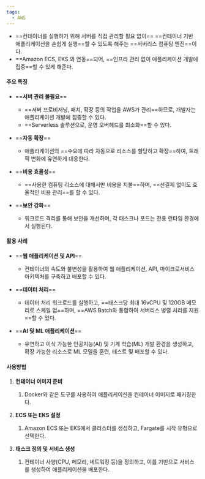```yaml
---
tags:
  - AWS
---
```


- ==컨테이너를 실행하기 위해 서버를 직접 관리할 필요 없이== ==컨테이너 기반 애플리케이션을 손쉽게 실행==할 수 있도록 해주는 ==서버리스 컴퓨팅 엔진==이다. 
- ==Amazon ECS, EKS 와 연동==되어, ==인프라 관리 없이 애플리케이션 개발에 집중==할 수 있게 해준다.

#### **주요 특징**

- ==**서버 관리 불필요**==
	- ==서버 프로비저닝, 패치, 확장 등의 작업을 AWS가 관리==하므로, 
	  개발자는 애플리케이션 개발에 집중할 수 있다.
	- ==Serverless 솔루션으로, 운영 오버헤드를 최소화==할 수 있다.


- ==**자동 확장**==
	- 애플리케이션의 ==수요에 따라 자동으로 리소스를 할당하고 확장==하여, 
	  트래픽 변화에 유연하게 대응한다.


- ==**비용 효율성**==
	- ==사용한 컴퓨팅 리소스에 대해서만 비용을 지불==하며, 
	  ==선결제 없이도 효율적인 비용 관리==를 할 수 있다.


- ==**보안 강화**==
	- 워크로드 격리를 통해 보안을 개선하며, 
	  각 태스크나 포드는 전용 런타임 환경에서 실행된다.


#### **활용 사례**

- ==**웹 애플리케이션 및 API**==
	- 컨테이너의 속도와 불변성을 활용하여 웹 애플리케이션, API, 마이크로서비스 아키텍처를 구축하고 배포할 수 있다.
	    

- ==**데이터 처리**==
	- 데이터 처리 워크로드를 실행하고, 
	  ==태스크당 최대 16vCPU 및 120GB 메모리로 스케일 업==하며, ==AWS Batch와 통합하여 서버리스 병렬 처리를 지원==할 수 있다.
	    

- ==**AI 및 ML 애플리케이션**== 
	- 유연하고 이식 가능한 인공지능(AI) 및 기계 학습(ML) 개발 환경을 생성하고, 
	  확장 가능한 리소스로 ML 모델을 훈련, 테스트 및 배포할 수 있다.
	    

#### **사용방법**

1. **컨테이너 이미지 준비**
	1. Docker와 같은 도구를 사용하여 애플리케이션을 컨테이너 이미지로 패키징한다.
	    
2. **ECS 또는 EKS 설정**
	1. Amazon ECS 또는 EKS에서 클러스터를 생성하고, Fargate를 시작 유형으로 선택한다.
	    
3. **태스크 정의 및 서비스 생성**
	1. 컨테이너 사양(CPU, 메모리, 네트워킹 등)을 정의하고, 
	   이를 기반으로 서비스를 생성하여 애플리케이션을 배포한다.